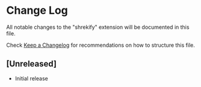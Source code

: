 # Change Log

All notable changes to the "shrekify" extension will be documented in this file.

Check [Keep a Changelog](http://keepachangelog.com/) for recommendations on how to structure this file.

## [Unreleased]

- Initial release